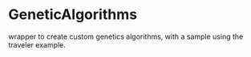 # GeneticAlgorithms
wrapper to create custom genetics algorithms, with a sample using the traveler example.
